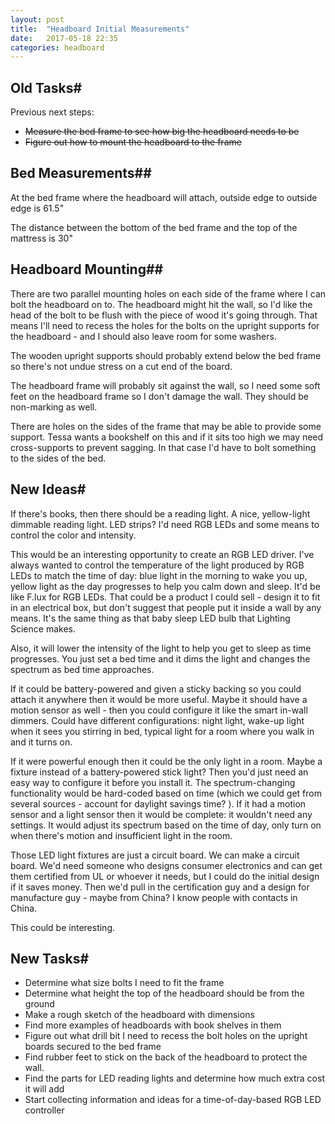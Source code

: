 ```yaml
---
layout: post
title:  "Headboard Initial Measurements"
date:   2017-05-18 22:35
categories: headboard
---
```


## Old Tasks#

Previous next steps:

* ~~Measure the bed frame to see how big the headboard needs to be~~
* ~~Figure out how to mount the headboard to the frame~~

## Bed Measurements##

At the bed frame where the headboard will attach, outside edge to outside edge is 61.5"

The distance between the bottom of the bed frame and the top of the mattress is 30"

## Headboard Mounting##

There are two parallel mounting holes on each side of the frame where I can bolt the headboard on to. The headboard might hit the wall, so I'd like
the head of the bolt to be flush with the piece of wood it's going through. That means I'll need to recess the holes for the bolts on the upright
supports for the headboard - and I should also leave room for some washers.

The wooden upright supports should probably extend below the bed frame so there's not undue stress on a cut end of the board. 

The headboard frame will probably sit against the wall, so I need some soft feet on the headboard frame so I don't damage the wall. They should be
non-marking as well. 

There are holes on the sides of the frame that may be able to provide some support. Tessa wants a bookshelf on this and if it sits too high we may
need cross-supports to prevent sagging. In that case I'd have to bolt something to the sides of the bed.

## New Ideas#

If there's books, then there should be a reading light. A nice, yellow-light dimmable reading light. LED strips? I'd need RGB LEDs and some means
to control the color and intensity. 

This would be an interesting opportunity to create an RGB LED driver. I've always wanted to control the temperature of the light produced by RGB 
LEDs to match the time of day: blue light in the morning to wake you up, yellow light as the day progresses to help you calm down and sleep.
It'd be like F.lux for RGB LEDs. That could be a product I could sell - design it to fit in an electrical box, but don't suggest that people put 
it inside a wall by any means. It's the same thing as that baby sleep LED bulb that Lighting Science makes. 

Also, it will lower the intensity of the light to help you get to sleep as time progresses. You just set a bed time and it dims the light and 
changes the spectrum as bed time approaches.

If it could be battery-powered and given a sticky backing so you could attach it anywhere then it would be more useful. Maybe it should have a 
motion sensor as well - then you could configure it like the smart in-wall dimmers. Could have different configurations: night light, wake-up
light when it sees you stirring in bed, typical light for a room where you walk in and it turns on.

If it were powerful enough then it could be the only light in a room. Maybe a fixture instead of a battery-powered stick light? Then you'd just need an easy way to configure it before you install it. The spectrum-changing functionality would be hard-coded based on time (which we could get
from several sources - account for daylight savings time? ). If it had a motion sensor and a light sensor then it would be complete: it wouldn't
need any settings. It would adjust its spectrum based on the time of day, only turn on when there's motion and insufficient light in the room.

Those LED light fixtures are just a circuit board. We can make a circuit board. We'd need someone who designs consumer electronics and can get
them certified from UL or whoever it needs, but I could do the initial design if it saves money. Then we'd pull in the certification guy and
a design for manufacture guy - maybe from China? I know people with contacts in China. 

This could be interesting.


## New Tasks#

* Determine what size bolts I need to fit the frame
* Determine what height the top of the headboard should be from the ground
* Make a rough sketch of the headboard with dimensions
* Find more examples of headboards with book shelves in them
* Figure out what drill bit I need to recess the bolt holes on the upright boards secured to the bed frame
* Find rubber feet to stick on the back of the headboard to protect the wall.
* Find the parts for LED reading lights and determine how much extra cost it will add
* Start collecting information and ideas for a time-of-day-based RGB LED controller